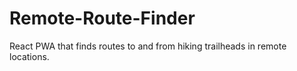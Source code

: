# Remote-Route-Finder
React PWA that finds routes to and from hiking trailheads in remote locations. 
